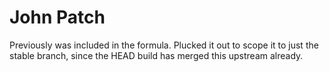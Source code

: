 John Patch
=======

Previously was included in the formula. Plucked it out to scope it to just the stable branch, since the HEAD build has merged this upstream already.